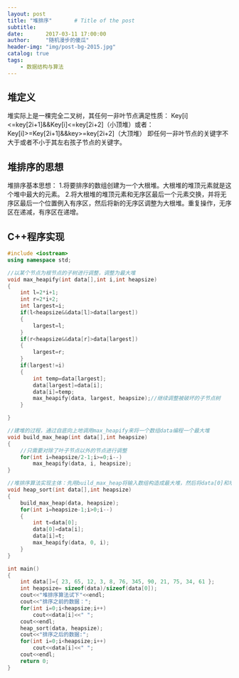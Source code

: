 ```yaml
---
layout: post
title: "堆排序"       # Title of the post
subtitle:
date:       2017-03-11 17:00:00
author:     "随机漫步的傻瓜"
header-img: "img/post-bg-2015.jpg"
catalog: true
tags:
    - 数据结构与算法
---
```


## 堆定义
堆实际上是一棵完全二叉树，其任何一非叶节点满足性质：
Key[i]<=key[2i+1]&&Key[i]<=key[2i+2]（小顶堆）或者：Key[i]>=Key[2i+1]&&key>=key[2i+2]（大顶堆）
即任何一非叶节点的关键字不大于或者不小于其左右孩子节点的关键字。

## 堆排序的思想
堆排序基本思想：
1.将要排序的数组创建为一个大根堆。大根堆的堆顶元素就是这个堆中最大的元素。
2.将大根堆的堆顶元素和无序区最后一个元素交换，并将无序区最后一个位置例入有序区，然后将新的无序区调整为大根堆。重复操作，无序区在递减，有序区在递增。

## C++程序实现
```c++
#include <iostream>
using namespace std;

//以某个节点为根节点的子树进行调整，调整为最大堆
void max_heapify(int data[],int i,int heapsize)
{
    int l=2*i+1;
    int r=2*i+2;
    int largest=i;
    if(l<heapsize&&data[l]>data[largest])
    {
        largest=l;
    }
    if(r<heapsize&&data[r]>data[largest])
    {
        largest=r;
    }
    if(largest!=i)
    {
        int temp=data[largest];
        data[largest]=data[i];
        data[i]=temp;
        max_heapify(data, largest, heapsize);//继续调整被破坏的子节点树
    }

}

//建堆的过程，通过自底向上地调用max_heapify来将一个数组data编程一个最大堆
void build_max_heap(int data[],int heapsize)
{
    //只需要对除了叶子节点以外的节点进行调整
    for(int i=heapsize/2-1;i>=0;i--)
        max_heapify(data, i, heapsize);
}

//堆排序算法实现主体：先用build_max_heap将输入数组构造成最大堆，然后将data[0]和堆的最后一个节点交换，继续进行调整
void heap_sort(int data[],int heapsize)
{
    build_max_heap(data, heapsize);
    for(int i=heapsize-1;i>0;i--)
    {
        int t=data[0];
        data[0]=data[i];
        data[i]=t;
        max_heapify(data, 0, i);
    }
}

int main()
{
    int data[]={ 23, 65, 12, 3, 8, 76, 345, 90, 21, 75, 34, 61 };
    int heapsize= sizeof(data)/sizeof(data[0]);
    cout<<"堆排序算法试下"<<endl;
    cout<<"排序之前的数据：";
    for(int i=0;i<heapsize;i++)
        cout<<data[i]<<" ";
    cout<<endl;
    heap_sort(data, heapsize);
    cout<<"排序之后的数据:";
    for(int i=0;i<heapsize;i++)
        cout<<data[i]<<" ";
    cout<<endl;
    return 0;
}

```

